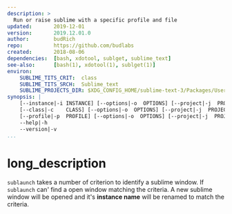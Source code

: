 ```yaml
---
description: >
  Run or raise sublime with a specific profile and file
updated:       2019-12-01
version:       2019.12.01.0
author:        budRich
repo:          https://github.com/budlabs
created:       2018-08-06
dependencies:  [bash, xdotool, sublget, sublime_text]
see-also:      [bash(1), xdotool(1), sublget(1)]
environ:
    SUBLIME_TITS_CRIT:  class
    SUBLIME_TITS_SRCH:  Sublime_text
    SUBLIME_PROJECTS_DIR: $XDG_CONFIG_HOME/sublime-text-3/Packages/User/Projects
synopsis: |
    [--instance|-i INSTANCE] [--options|-o  OPTIONS] [--project|-j  PROJECT] [FILE]
    [--class|-c    CLASS] [--options|-o  OPTIONS] [--project|-j  PROJECT] [FILE]
    [--profile|-p  PROFILE] [--options|-o  OPTIONS] [--project|-j  PROJECT] [FILE]
    --help|-h
    --version|-v
...
```


# long_description

`sublaunch` takes a number of criterion to identify a sublime window.
If `sublaunch` can' find a open window matching the criteria.
A new sublime window will be opened and it's **instance name** will be renamed to match the criteria.

